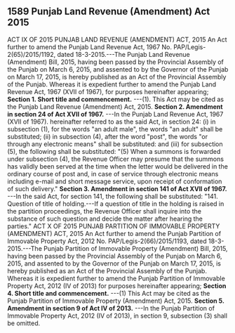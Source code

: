 ## 1589 Punjab Land Revenue (Amendment) Act 2015
 
ACT IX OF 2015
PUNJAB LAND REVENUE (AMENDMENT) ACT, 2015
An Act further to amend the Punjab Land Revenue Act, 1967
No. PAP/Legis-2(65)/2015/1192, dated 18-3-2015.---The Punjab Land Revenue (Amendment) Bill, 2015, having been passed by the Provincial Assembly of the Punjab on March 6, 2015, and assented to by the Governor of the Punjab on March 17, 2015, is hereby published as an Act of the Provincial Assembly of the Punjab.
Whereas it is expedient further to amend the Punjab Land Revenue Act, 1967 (XVII of 1967), for purposes hereinafter appearing;
**Section 1. Short title and commencement.**
---(1). This Act may be cited as the Punjab Land Revenue (Amendment) Act, 2015.
**Section 2. Amendment in section 24 of Act XVII of 1967.**
---In the Punjab Land Revenue Act, 1967 (XVII of 1967). hereinafter referred to as the said Act, in section 24:
   (i) in subsection (1), for the words "an adult male", the words "an adult" shall be substituted;
   (ii) in subsection (4), after the word "post", the words "or through any electronic means" shall be substituted: and
   (iii) for subsection (5), the following shall be substituted:
   "(5) When a summons is forwarded under subsection (4), the Revenue Officer may presume that the summons has validly been served at the time when the letter would be delivered in the ordinary course of post and, in case of service through electronic means including e-mail and short message service, upon receipt of conformation of such delivery."
**Section 3. Amendment in section 141 of Act XVII of 1967.**
---In the said Act, for section 141, the following shall be substituted:
   "141. Question of title of holding.---If a question of title in the holding is raised in the partition proceedings, the Revenue Officer shall inquire into the substance of such question and decide the matter after hearing the parties."
   ACT X OF 2015
   PUNJAB PARTITION OF IMMOVABLE PROPERTY (AMENDMENT) ACT, 2015
   An Act further to amend the Punjab Partition of
   Immovable Property Act, 2012
   No. PAP/Legis-2(66)/2015/1193, dated 18-3-2015.---The Punjab Partition of Immovable Property (Amendment) Bill, 2015, having been passed by the Provincial Assembly of the Punjab on March 6, 2015, and assented to by the Governor of the Punjab on March 17, 2015, is hereby published as an Act of the Provincial Assembly of the Punjab.
   Whereas it is expedient further to amend the Punjab Partition of Immovable Property Act, 2012 (IV of 2013) for purposes hereinafter appearing;
**Section 4. Short title and commencement.**
---(1) This Act may be cited as the Punjab Partition of Immovable Property (Amendment) Act, 2015.
**Section 5. Amendment in section 9 of Act IV of 2013.**
---In the Punjab Partition of Immovable Property Act, 2012 (IV of 2013), in section 9, subsection (3) shall be omitted.


